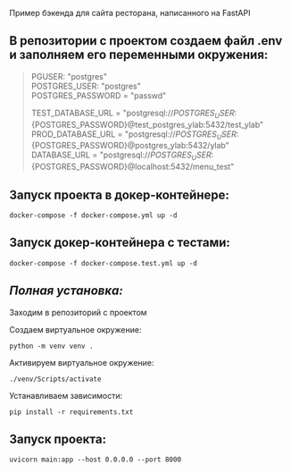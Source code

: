 Пример бэкенда для сайта ресторана, написанного на FastAPI


В репозитории с проектом создаем файл .env и заполняем его переменными окружения:
-

>PGUSER: "postgres"\
>POSTGRES_USER: "postgres"\
>POSTGRES_PASSWORD = "passwd"
>
>TEST_DATABASE_URL = "postgresql://${POSTGRES_USER}:${POSTGRES_PASSWORD}@test_postgres_ylab:5432/test_ylab"\
>PROD_DATABASE_URL = "postgresql://${POSTGRES_USER}:${POSTGRES_PASSWORD}@postgres_ylab:5432/ylab"\
>DATABASE_URL = "postgresql://${POSTGRES_USER}:${POSTGRES_PASSWORD}@localhost:5432/menu_test"

Запуск проекта в докер-контейнере:
-
```shell
docker-compose -f docker-compose.yml up -d
```
Запуск докер-контейнера с тестами:
-
```shell
docker-compose -f docker-compose.test.yml up -d
```

*Полная установка:*
-

Заходим в репозиторий с проектом

Создаем виртуальное окружение:
```shell
python -m venv venv .
```

Активируем виртуальное окружение:
```shell
./venv/Scripts/activate
```
Устанавливаем зависимости:
```shell
pip install -r requirements.txt
```

Запуск проекта:
-
```shell
uvicorn main:app --host 0.0.0.0 --port 8000
```




